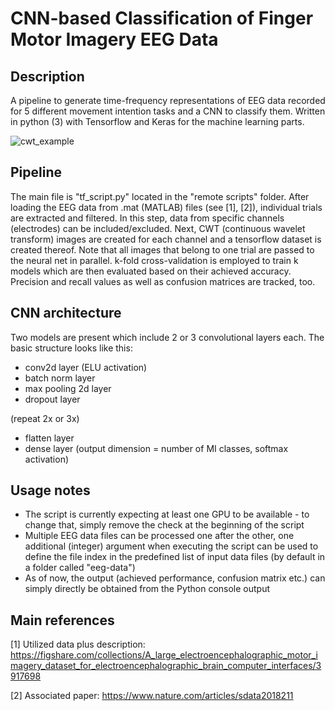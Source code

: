 # CNN-based Classification of Finger Motor Imagery EEG Data

## Description
A pipeline to generate time-frequency representations of EEG data recorded for 5 different movement intention tasks and a CNN to classify them.
Written in python (3) with Tensorflow and Keras for the machine learning parts.

![cwt_example](https://user-images.githubusercontent.com/46690491/178151463-f284de48-6227-4018-8604-21cac7698f7e.png)

## Pipeline

The main file is "tf_script.py" located in the "remote scripts" folder.
After loading the EEG data from .mat (MATLAB) files (see [1], [2]), individual trials are extracted and filtered.
In this step, data from specific channels (electrodes) can be included/excluded.
Next, CWT (continuous wavelet transform) images are created for each channel and a tensorflow dataset is created thereof.
Note that all images that belong to one trial are passed to the neural net in parallel.
k-fold cross-validation is employed to train k models which are then evaluated based on their achieved accuracy.
Precision and recall values as well as confusion matrices are tracked, too.

## CNN architecture
Two models are present which include 2 or 3 convolutional layers each.
The basic structure looks like this:
- conv2d layer (ELU activation)
- batch norm layer
- max pooling 2d layer
- dropout layer

(repeat 2x or 3x)
- flatten layer
- dense layer (output dimension = number of MI classes, softmax activation)

## Usage notes
- The script is currently expecting at least one GPU to be available - to change that, simply remove the check at the beginning of the script
- Multiple EEG data files can be processed one after the other, one additional (integer) argument when executing the script can be used to define the file index in the predefined list of input data files (by default in a folder called "eeg-data")
- As of now, the output (achieved performance, confusion matrix etc.) can simply directly be obtained from the Python console output

## Main references
[1] Utilized data plus description: https://figshare.com/collections/A_large_electroencephalographic_motor_imagery_dataset_for_electroencephalographic_brain_computer_interfaces/3917698

[2] Associated paper: https://www.nature.com/articles/sdata2018211

